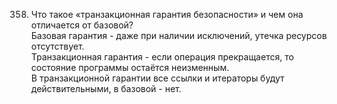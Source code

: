 358. Что такое «транзакционная гарантия безопасности» и чем она отличается от базовой?  
Базовая гарантия - даже при наличии исключений, утечка ресурсов отсутствует.  
Транзакционная гарантия - если операция прекращается, то состояние программы остаётся неизменным.  
В транзакционной гарантии все ссылки и итераторы будут действительными, в базовой - нет.

